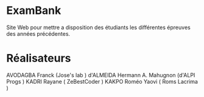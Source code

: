 # ExamBank
Site Web pour mettre a disposition des étudiants les différentes épreuves des années précédentes.

# Réalisateurs
AVODAGBA Franck (Jose's lab )
d'ALMEIDA Hermann A. Mahugnon (d'ALPI Progs )
KADRI Rayane ( ZeBestCoder )
KAKPO Roméo Yaovi ( Roms Lacrima )
